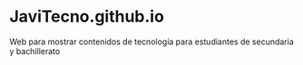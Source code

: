 # JaviTecno.github.io
Web para mostrar contenidos de tecnología para estudiantes de secundaria y bachillerato
